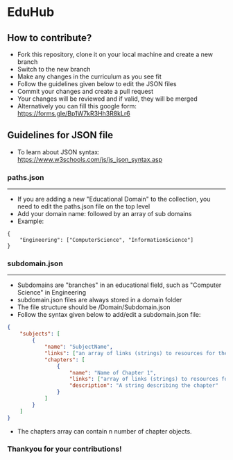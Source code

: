 # EduHub

## How to contribute?

- Fork this repository, clone it on your local machine and create a new branch
- Switch to the new branch
- Make any changes in the curriculum as you see fit
- Follow the guidelines given below to edit the JSON files
- Commit your changes and create a pull request
- Your changes will be reviewed and if valid, they will be merged
- Alternatively you can fill this google form: https://forms.gle/Bp1W7kR3Hh3R8kLr6

## Guidelines for JSON file

- To learn about JSON syntax: https://www.w3schools.com/js/js_json_syntax.asp

### paths.json

---

- If you are adding a new "Educational Domain" to the collection, you need to edit the paths.json file on the top level
- Add your domain name: followed by an array of sub domains
- Example:

```
{
	"Engineering": ["ComputerScience", "InformationScience"]
}
```

### subdomain.json

---

- Subdomains are "branches" in an educational field, such as "Computer Science" in Engineering
- subdomain.json files are always stored in a domain folder
- The file structure should be /Domain/Subdomain.json
- Follow the syntax given below to add/edit a subdomain.json file:

```json
{
	"subjects": [
		{
			"name": "SubjectName",
			"links": ["an array of links (strings) to resources for the subject"],
			"chapters": [
				{
					"name": "Name of Chapter 1",
					"links": ["array of links (strings) to resources for the chapter"],
					"description": "A string describing the chapter"
				}
			]
		}
	]
}
```

- The chapters array can contain n number of chapter objects.

### Thankyou for your contributions!
